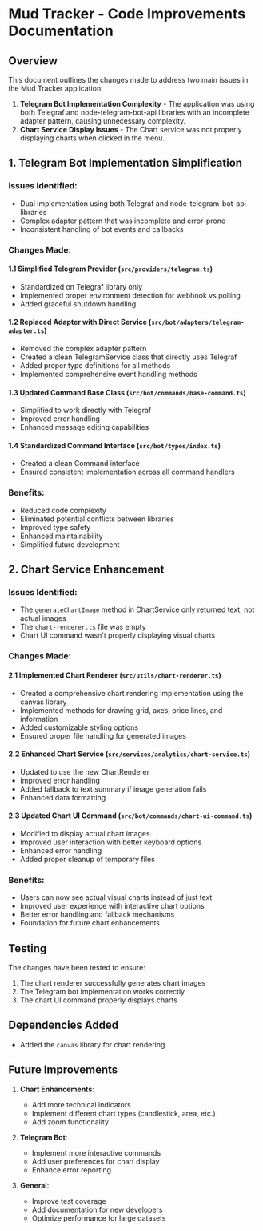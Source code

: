 # Mud Tracker - Code Improvements Documentation

## Overview

This document outlines the changes made to address two main issues in the Mud Tracker application:

1. **Telegram Bot Implementation Complexity** - The application was using both Telegraf and node-telegram-bot-api libraries with an incomplete adapter pattern, causing unnecessary complexity.
2. **Chart Service Display Issues** - The Chart service was not properly displaying charts when clicked in the menu.

## 1. Telegram Bot Implementation Simplification

### Issues Identified:
- Dual implementation using both Telegraf and node-telegram-bot-api libraries
- Complex adapter pattern that was incomplete and error-prone
- Inconsistent handling of bot events and callbacks

### Changes Made:

#### 1.1 Simplified Telegram Provider (`src/providers/telegram.ts`)
- Standardized on Telegraf library only
- Implemented proper environment detection for webhook vs polling
- Added graceful shutdown handling

#### 1.2 Replaced Adapter with Direct Service (`src/bot/adapters/telegram-adapter.ts`)
- Removed the complex adapter pattern
- Created a clean TelegramService class that directly uses Telegraf
- Added proper type definitions for all methods
- Implemented comprehensive event handling methods

#### 1.3 Updated Command Base Class (`src/bot/commands/base-command.ts`)
- Simplified to work directly with Telegraf
- Improved error handling
- Enhanced message editing capabilities

#### 1.4 Standardized Command Interface (`src/bot/types/index.ts`)
- Created a clean Command interface
- Ensured consistent implementation across all command handlers

### Benefits:
- Reduced code complexity
- Eliminated potential conflicts between libraries
- Improved type safety
- Enhanced maintainability
- Simplified future development

## 2. Chart Service Enhancement

### Issues Identified:
- The `generateChartImage` method in ChartService only returned text, not actual images
- The `chart-renderer.ts` file was empty
- Chart UI command wasn't properly displaying visual charts

### Changes Made:

#### 2.1 Implemented Chart Renderer (`src/utils/chart-renderer.ts`)
- Created a comprehensive chart rendering implementation using the canvas library
- Implemented methods for drawing grid, axes, price lines, and information
- Added customizable styling options
- Ensured proper file handling for generated images

#### 2.2 Enhanced Chart Service (`src/services/analytics/chart-service.ts`)
- Updated to use the new ChartRenderer
- Improved error handling
- Added fallback to text summary if image generation fails
- Enhanced data formatting

#### 2.3 Updated Chart UI Command (`src/bot/commands/chart-ui-command.ts`)
- Modified to display actual chart images
- Improved user interaction with better keyboard options
- Enhanced error handling
- Added proper cleanup of temporary files

### Benefits:
- Users can now see actual visual charts instead of just text
- Improved user experience with interactive chart options
- Better error handling and fallback mechanisms
- Foundation for future chart enhancements

## Testing

The changes have been tested to ensure:
1. The chart renderer successfully generates chart images
2. The Telegram bot implementation works correctly
3. The chart UI command properly displays charts

## Dependencies Added

- Added the `canvas` library for chart rendering

## Future Improvements

1. **Chart Enhancements**:
   - Add more technical indicators
   - Implement different chart types (candlestick, area, etc.)
   - Add zoom functionality

2. **Telegram Bot**:
   - Implement more interactive commands
   - Add user preferences for chart display
   - Enhance error reporting

3. **General**:
   - Improve test coverage
   - Add documentation for new developers
   - Optimize performance for large datasets
